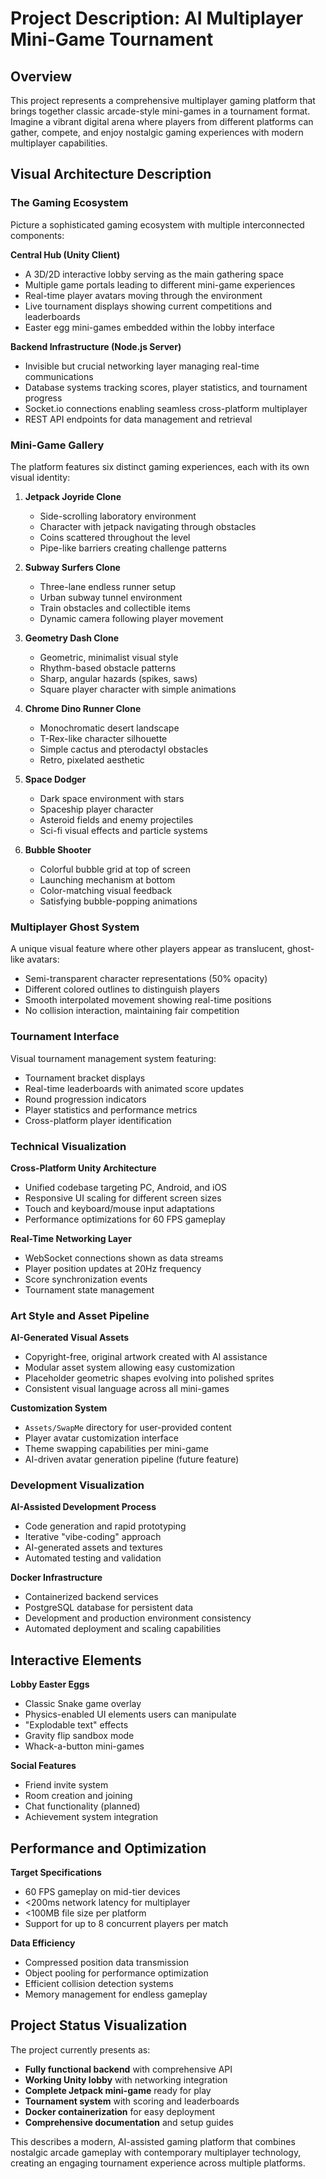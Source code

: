 # Project Description: AI Multiplayer Mini-Game Tournament

## Overview

This project represents a comprehensive multiplayer gaming platform that brings together classic arcade-style mini-games in a tournament format. Imagine a vibrant digital arena where players from different platforms can gather, compete, and enjoy nostalgic gaming experiences with modern multiplayer capabilities.

## Visual Architecture Description

### The Gaming Ecosystem

Picture a sophisticated gaming ecosystem with multiple interconnected components:

**Central Hub (Unity Client)**
- A 3D/2D interactive lobby serving as the main gathering space
- Multiple game portals leading to different mini-game experiences
- Real-time player avatars moving through the environment
- Live tournament displays showing current competitions and leaderboards
- Easter egg mini-games embedded within the lobby interface

**Backend Infrastructure (Node.js Server)**
- Invisible but crucial networking layer managing real-time communications
- Database systems tracking scores, player statistics, and tournament progress
- Socket.io connections enabling seamless cross-platform multiplayer
- REST API endpoints for data management and retrieval

### Mini-Game Gallery

The platform features six distinct gaming experiences, each with its own visual identity:

1. **Jetpack Joyride Clone**
   - Side-scrolling laboratory environment
   - Character with jetpack navigating through obstacles
   - Coins scattered throughout the level
   - Pipe-like barriers creating challenge patterns

2. **Subway Surfers Clone** 
   - Three-lane endless runner setup
   - Urban subway tunnel environment
   - Train obstacles and collectible items
   - Dynamic camera following player movement

3. **Geometry Dash Clone**
   - Geometric, minimalist visual style
   - Rhythm-based obstacle patterns
   - Sharp, angular hazards (spikes, saws)
   - Square player character with simple animations

4. **Chrome Dino Runner Clone**
   - Monochromatic desert landscape
   - T-Rex-like character silhouette
   - Simple cactus and pterodactyl obstacles
   - Retro, pixelated aesthetic

5. **Space Dodger**
   - Dark space environment with stars
   - Spaceship player character
   - Asteroid fields and enemy projectiles
   - Sci-fi visual effects and particle systems

6. **Bubble Shooter**
   - Colorful bubble grid at top of screen
   - Launching mechanism at bottom
   - Color-matching visual feedback
   - Satisfying bubble-popping animations

### Multiplayer Ghost System

A unique visual feature where other players appear as translucent, ghost-like avatars:
- Semi-transparent character representations (50% opacity)
- Different colored outlines to distinguish players
- Smooth interpolated movement showing real-time positions
- No collision interaction, maintaining fair competition

### Tournament Interface

Visual tournament management system featuring:
- Tournament bracket displays
- Real-time leaderboards with animated score updates
- Round progression indicators
- Player statistics and performance metrics
- Cross-platform player identification

### Technical Visualization

**Cross-Platform Unity Architecture**
- Unified codebase targeting PC, Android, and iOS
- Responsive UI scaling for different screen sizes
- Touch and keyboard/mouse input adaptations
- Performance optimizations for 60 FPS gameplay

**Real-Time Networking Layer**
- WebSocket connections shown as data streams
- Player position updates at 20Hz frequency
- Score synchronization events
- Tournament state management

### Art Style and Asset Pipeline

**AI-Generated Visual Assets**
- Copyright-free, original artwork created with AI assistance
- Modular asset system allowing easy customization
- Placeholder geometric shapes evolving into polished sprites
- Consistent visual language across all mini-games

**Customization System**
- `Assets/SwapMe` directory for user-provided content
- Player avatar customization interface
- Theme swapping capabilities per mini-game
- AI-driven avatar generation pipeline (future feature)

### Development Visualization

**AI-Assisted Development Process**
- Code generation and rapid prototyping
- Iterative "vibe-coding" approach
- AI-generated assets and textures
- Automated testing and validation

**Docker Infrastructure**
- Containerized backend services
- PostgreSQL database for persistent data
- Development and production environment consistency
- Automated deployment and scaling capabilities

## Interactive Elements

**Lobby Easter Eggs**
- Classic Snake game overlay
- Physics-enabled UI elements users can manipulate
- "Explodable text" effects
- Gravity flip sandbox mode
- Whack-a-button mini-games

**Social Features**
- Friend invite system
- Room creation and joining
- Chat functionality (planned)
- Achievement system integration

## Performance and Optimization

**Target Specifications**
- 60 FPS gameplay on mid-tier devices
- <200ms network latency for multiplayer
- <100MB file size per platform
- Support for up to 8 concurrent players per match

**Data Efficiency**
- Compressed position data transmission
- Object pooling for performance optimization
- Efficient collision detection systems
- Memory management for endless gameplay

## Project Status Visualization

The project currently presents as:
- **Fully functional backend** with comprehensive API
- **Working Unity lobby** with networking integration  
- **Complete Jetpack mini-game** ready for play
- **Tournament system** with scoring and leaderboards
- **Docker containerization** for easy deployment
- **Comprehensive documentation** and setup guides

This describes a modern, AI-assisted gaming platform that combines nostalgic arcade gameplay with contemporary multiplayer technology, creating an engaging tournament experience across multiple platforms.